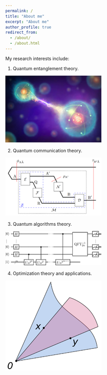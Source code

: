 ```yaml
---
permalink: /
title: "About me"
excerpt: "About me"
author_profile: true
redirect_from: 
  - /about/
  - /about.html
---
```


My research interests include:

1. Quantum entanglement theory.

<img src="files/entanglement.jpg" alt="Quantum entanglement" width="300"/>

2. Quantum communication theory.

<img src="files/channel.png" alt="Quantum communication" width="300"/>

3. Quantum algorithms theory.

<img src="files/Shor's_algorithm.svg" alt="Quantum algorithms" width="300"/>

4. Optimization theory and applications.

<img src="files/Convex_cone_illust.svg.png" alt="Optimization" width="300"/>
